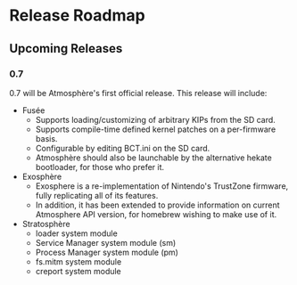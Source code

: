 # Release Roadmap
## Upcoming Releases
### 0.7
0.7 will be Atmosphère's first official release.
This release will include:
+ Fusée
  + Supports loading/customizing of arbitrary KIPs from the SD card.
  + Supports compile-time defined kernel patches on a per-firmware basis.
  + Configurable by editing BCT.ini on the SD card.
  + Atmosphère should also be launchable by the alternative hekate bootloader, for those who prefer it.
+ Exosphère
  + Exosphere is a re-implementation of Nintendo's TrustZone firmware, fully replicating all of its features.
  + In addition, it has been extended to provide information on current Atmosphere API version, for homebrew wishing to make use of it.
+ Stratosphère
  + loader system module
  + Service Manager system module (sm)
  + Process Manager system module (pm)
  + fs.mitm system module
  + creport system module
